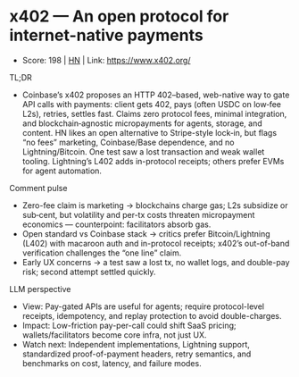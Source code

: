 # x402 — An open protocol for internet-native payments

- Score: 198 | [HN](https://news.ycombinator.com/item?id=45347335) | Link: https://www.x402.org/

TL;DR
- Coinbase’s x402 proposes an HTTP 402–based, web-native way to gate API calls with payments: client gets 402, pays (often USDC on low‑fee L2s), retries, settles fast. Claims zero protocol fees, minimal integration, and blockchain‑agnostic micropayments for agents, storage, and content. HN likes an open alternative to Stripe-style lock‑in, but flags “no fees” marketing, Coinbase/Base dependence, and no Lightning/Bitcoin. One test saw a lost transaction and weak wallet tooling. Lightning’s L402 adds in-protocol receipts; others prefer EVMs for agent automation.

Comment pulse
- Zero-fee claim is marketing → blockchains charge gas; L2s subsidize or sub‑cent, but volatility and per-tx costs threaten micropayment economics — counterpoint: facilitators absorb gas.
- Open standard vs Coinbase stack → critics prefer Bitcoin/Lightning (L402) with macaroon auth and in-protocol receipts; x402’s out-of-band verification challenges the “one line” claim.
- Early UX concerns → a test saw a lost tx, no wallet logs, and double-pay risk; second attempt settled quickly.

LLM perspective
- View: Pay-gated APIs are useful for agents; require protocol-level receipts, idempotency, and replay protection to avoid double-charges.
- Impact: Low-friction pay-per-call could shift SaaS pricing; wallets/facilitators become core infra, not just UX.
- Watch next: Independent implementations, Lightning support, standardized proof-of-payment headers, retry semantics, and benchmarks on cost, latency, and failure modes.
